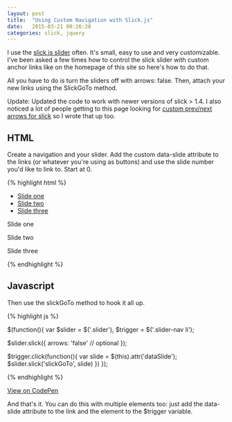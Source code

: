 ```yaml
---
layout: post
title:  "Using Custom Navigation with Slick.js"
date:   2015-03-21 00:26:20
categories: slick, jquery
---
```


<p class="intro">I use the <a href="http://kenwheeler.github.io/slick/">slick.js slider</a> often. It's small, easy to use and very customizable. I've been asked a few times how to control the slick slider with custom anchor links like on the homepage of this site so here's how to do that.</p>

All you have to do is turn the sliders off with arrows: false. Then, attach your new links using the SlickGoTo method.

<div class="updated">
 <p>Update: Updated the code to work with newer versions of slick > 1.4. I also noticed a lot of people getting to this page looking for <a href="#">custom prev/next arrows for slick</a> so I wrote that up too.</p>
</div>

## HTML

Create a navigation and your slider. Add the custom data-slide attribute to the links (or whatever you're using as buttons) and use the slide number you'd like to link to. Start at 0.

{% highlight html %}

<ul class="slider-nav">
  <li><a href="javascript:void(0)" data-slide="0">Slide one</a></li>
  <li><a href="javascript:void(0)" data-slide="1">Slide two</a></li>
  <li><a href="javascript:void(0)" data-slide="2">Slide three</a></li>
</ul>

<section class="slider">
  <div class="slider__slide">
    <p>Slide one</p>
  </div>
  <div class="slider__slide">
    <p>Slide two</p>
  </div>
  <div class="slider__slide">
    <p>Slide three</p>
  </div>
</section>


{% endhighlight %}

## Javascript

Then use the slickGoTo method to hook it all up.

{% highlight js %}

$(function(){
  var $slider = $('.slider'),
      $trigger = $('.slider-nav li');

  $slider.slick({
    arrows: 'false' // optional
  });

  $trigger.click(function(){
    var slide = $(this).attr('dataSlide');
    $slider.slick('slickGoTo', slide)
  })
});

{% endhighlight %}

<a href="http://codepen.io/anon/pen/yYBNoK">View on CodePen</a>

And that's it. You can do this with multiple elements too: just add the data-slide attribute to the link and the element to the $trigger variable.






